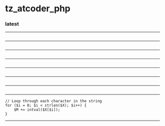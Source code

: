 # tz_atcoder_php


### latest

---
```

```
---
```

```
---
```

```
---
```

```
---
```

```
---
```

```
---
```

```
---
```
// Loop through each character in the string
for ($i = 0; $i < strlen($X); $i++) {
    $M += intval($X[$i]);
}
```
---


